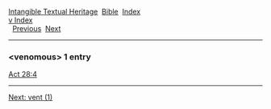 [Intangible Textual Heritage](../../index)  [Bible](../index) 
[Index](index)   
[v Index](_v_)  
  [Previous](c12093)  [Next](c12095) 

------------------------------------------------------------------------

### &lt;venomous&gt; 1 entry

[Act 28:4](../kjv/act028.htm#004)  

------------------------------------------------------------------------

[Next: vent (1)](c12095)

